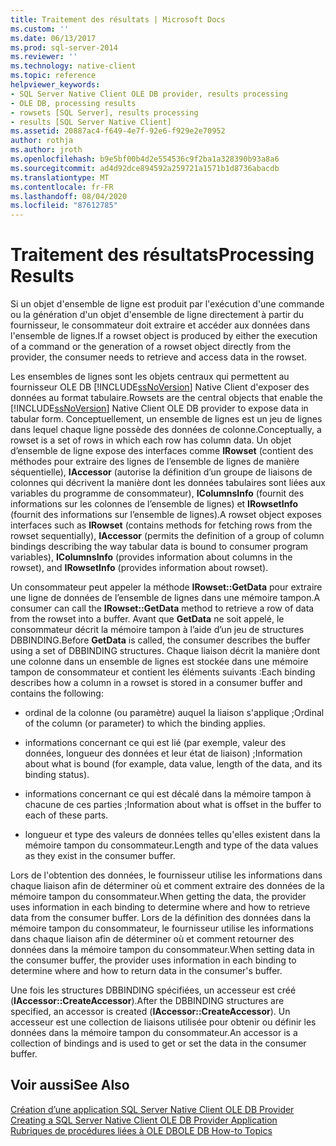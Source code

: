 ```yaml
---
title: Traitement des résultats | Microsoft Docs
ms.custom: ''
ms.date: 06/13/2017
ms.prod: sql-server-2014
ms.reviewer: ''
ms.technology: native-client
ms.topic: reference
helpviewer_keywords:
- SQL Server Native Client OLE DB provider, results processing
- OLE DB, processing results
- rowsets [SQL Server], results processing
- results [SQL Server Native Client]
ms.assetid: 20887ac4-f649-4e7f-92e6-f929e2e70952
author: rothja
ms.author: jroth
ms.openlocfilehash: b9e5bf00b4d2e554536c9f2ba1a328390b93a8a6
ms.sourcegitcommit: ad4d92dce894592a259721a1571b1d8736abacdb
ms.translationtype: MT
ms.contentlocale: fr-FR
ms.lasthandoff: 08/04/2020
ms.locfileid: "87612785"
---
```

# <a name="processing-results"></a><span data-ttu-id="cbd97-102">Traitement des résultats</span><span class="sxs-lookup"><span data-stu-id="cbd97-102">Processing Results</span></span>
  <span data-ttu-id="cbd97-103">Si un objet d'ensemble de ligne est produit par l'exécution d'une commande ou la génération d'un objet d'ensemble de ligne directement à partir du fournisseur, le consommateur doit extraire et accéder aux données dans l'ensemble de lignes.</span><span class="sxs-lookup"><span data-stu-id="cbd97-103">If a rowset object is produced by either the execution of a command or the generation of a rowset object directly from the provider, the consumer needs to retrieve and access data in the rowset.</span></span>  
  
 <span data-ttu-id="cbd97-104">Les ensembles de lignes sont les objets centraux qui permettent au fournisseur OLE DB [!INCLUDE[ssNoVersion](../../includes/ssnoversion-md.md)] Native Client d'exposer des données au format tabulaire.</span><span class="sxs-lookup"><span data-stu-id="cbd97-104">Rowsets are the central objects that enable the [!INCLUDE[ssNoVersion](../../includes/ssnoversion-md.md)] Native Client OLE DB provider to expose data in tabular form.</span></span> <span data-ttu-id="cbd97-105">Conceptuellement, un ensemble de lignes est un jeu de lignes dans lequel chaque ligne possède des données de colonne.</span><span class="sxs-lookup"><span data-stu-id="cbd97-105">Conceptually, a rowset is a set of rows in which each row has column data.</span></span> <span data-ttu-id="cbd97-106">Un objet d’ensemble de ligne expose des interfaces comme **IRowset** (contient des méthodes pour extraire des lignes de l’ensemble de lignes de manière séquentielle), **IAccessor** (autorise la définition d’un groupe de liaisons de colonnes qui décrivent la manière dont les données tabulaires sont liées aux variables du programme de consommateur), **IColumnsInfo** (fournit des informations sur les colonnes de l’ensemble de lignes) et **IRowsetInfo** (fournit des informations sur l’ensemble de lignes).</span><span class="sxs-lookup"><span data-stu-id="cbd97-106">A rowset object exposes interfaces such as **IRowset** (contains methods for fetching rows from the rowset sequentially), **IAccessor** (permits the definition of a group of column bindings describing the way tabular data is bound to consumer program variables), **IColumnsInfo** (provides information about columns in the rowset), and **IRowsetInfo** (provides information about rowset).</span></span>  
  
 <span data-ttu-id="cbd97-107">Un consommateur peut appeler la méthode **IRowset::GetData** pour extraire une ligne de données de l’ensemble de lignes dans une mémoire tampon.</span><span class="sxs-lookup"><span data-stu-id="cbd97-107">A consumer can call the **IRowset::GetData** method to retrieve a row of data from the rowset into a buffer.</span></span> <span data-ttu-id="cbd97-108">Avant que **GetData** ne soit appelé, le consommateur décrit la mémoire tampon à l’aide d’un jeu de structures DBBINDING.</span><span class="sxs-lookup"><span data-stu-id="cbd97-108">Before **GetData** is called, the consumer describes the buffer using a set of DBBINDING structures.</span></span> <span data-ttu-id="cbd97-109">Chaque liaison décrit la manière dont une colonne dans un ensemble de lignes est stockée dans une mémoire tampon de consommateur et contient les éléments suivants :</span><span class="sxs-lookup"><span data-stu-id="cbd97-109">Each binding describes how a column in a rowset is stored in a consumer buffer and contains the following:</span></span>  
  
-   <span data-ttu-id="cbd97-110">ordinal de la colonne (ou paramètre) auquel la liaison s'applique ;</span><span class="sxs-lookup"><span data-stu-id="cbd97-110">Ordinal of the column (or parameter) to which the binding applies.</span></span>  
  
-   <span data-ttu-id="cbd97-111">informations concernant ce qui est lié (par exemple, valeur des données, longueur des données et leur état de liaison) ;</span><span class="sxs-lookup"><span data-stu-id="cbd97-111">Information about what is bound (for example, data value, length of the data, and its binding status).</span></span>  
  
-   <span data-ttu-id="cbd97-112">informations concernant ce qui est décalé dans la mémoire tampon à chacune de ces parties ;</span><span class="sxs-lookup"><span data-stu-id="cbd97-112">Information about what is offset in the buffer to each of these parts.</span></span>  
  
-   <span data-ttu-id="cbd97-113">longueur et type des valeurs de données telles qu'elles existent dans la mémoire tampon du consommateur.</span><span class="sxs-lookup"><span data-stu-id="cbd97-113">Length and type of the data values as they exist in the consumer buffer.</span></span>  
  
 <span data-ttu-id="cbd97-114">Lors de l'obtention des données, le fournisseur utilise les informations dans chaque liaison afin de déterminer où et comment extraire des données de la mémoire tampon du consommateur.</span><span class="sxs-lookup"><span data-stu-id="cbd97-114">When getting the data, the provider uses information in each binding to determine where and how to retrieve data from the consumer buffer.</span></span> <span data-ttu-id="cbd97-115">Lors de la définition des données dans la mémoire tampon du consommateur, le fournisseur utilise les informations dans chaque liaison afin de déterminer où et comment retourner des données dans la mémoire tampon du consommateur.</span><span class="sxs-lookup"><span data-stu-id="cbd97-115">When setting data in the consumer buffer, the provider uses information in each binding to determine where and how to return data in the consumer's buffer.</span></span>  
  
 <span data-ttu-id="cbd97-116">Une fois les structures DBBINDING spécifiées, un accesseur est créé (**IAccessor::CreateAccessor**).</span><span class="sxs-lookup"><span data-stu-id="cbd97-116">After the DBBINDING structures are specified, an accessor is created (**IAccessor::CreateAccessor**).</span></span> <span data-ttu-id="cbd97-117">Un accesseur est une collection de liaisons utilisée pour obtenir ou définir les données dans la mémoire tampon du consommateur.</span><span class="sxs-lookup"><span data-stu-id="cbd97-117">An accessor is a collection of bindings and is used to get or set the data in the consumer buffer.</span></span>  
  
## <a name="see-also"></a><span data-ttu-id="cbd97-118">Voir aussi</span><span class="sxs-lookup"><span data-stu-id="cbd97-118">See Also</span></span>  
 <span data-ttu-id="cbd97-119">[Création d’une application SQL Server Native Client OLE DB Provider](creating-a-sql-server-native-client-ole-db-provider-application.md) </span><span class="sxs-lookup"><span data-stu-id="cbd97-119">[Creating a SQL Server Native Client OLE DB Provider Application](creating-a-sql-server-native-client-ole-db-provider-application.md) </span></span>  
 [<span data-ttu-id="cbd97-120">Rubriques de procédures liées à OLE DB</span><span class="sxs-lookup"><span data-stu-id="cbd97-120">OLE DB How-to Topics</span></span>](../native-client-ole-db-how-to/ole-db-how-to-topics.md)  
  
  
